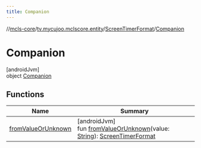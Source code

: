 ```yaml
---
title: Companion
---
```

//[mcls-core](../../../../index.html)/[tv.mycujoo.mclscore.entity](../../index.html)/[ScreenTimerFormat](../index.html)/[Companion](index.html)



# Companion



[androidJvm]\
object [Companion](index.html)



## Functions


| Name | Summary |
|---|---|
| [fromValueOrUnknown](from-value-or-unknown.html) | [androidJvm]<br>fun [fromValueOrUnknown](from-value-or-unknown.html)(value: [String](https://kotlinlang.org/api/latest/jvm/stdlib/kotlin/-string/index.html)): [ScreenTimerFormat](../index.html) |

